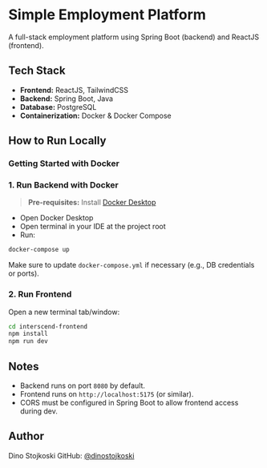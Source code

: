 # Simple Employment Platform

A full-stack employment platform using Spring Boot (backend) and ReactJS (frontend).

## Tech Stack
- **Frontend:** ReactJS, TailwindCSS
- **Backend:** Spring Boot, Java
- **Database:** PostgreSQL
- **Containerization:** Docker & Docker Compose

## How to Run Locally

### Getting Started with Docker

### 1. Run Backend with Docker

> **Pre-requisites:** Install [Docker Desktop](https://www.docker.com/products/docker-desktop)

- Open Docker Desktop
- Open terminal in your IDE at the project root
- Run:

```bash
docker-compose up
````

Make sure to update `docker-compose.yml` if necessary (e.g., DB credentials or ports).

### 2. Run Frontend

Open a new terminal tab/window:

```bash
cd interscend-frontend
npm install
npm run dev
```

## Notes

* Backend runs on port `8080` by default.
* Frontend runs on `http://localhost:5175` (or similar).
* CORS must be configured in Spring Boot to allow frontend access during dev.

## Author

Dino Stojkoski
GitHub: [@dinostojkoski](https://github.com/dinostojkoski)